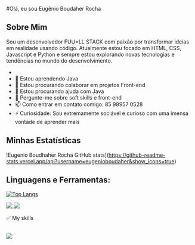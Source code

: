 #Olá, eu sou Eugênio Boudaher Rocha

## Sobre Mim
Sou um desenvolvedor FUU=LL STACK com paixão por transformar ideias em realidade usando código. Atualmente estou focado em HTML, CSS, Javascript e Python e sempre estou explorando novas tecnologias e tendências no mundo do desenvolvimento.

- 
- 🌱 Estou aprendendo Java
- 👯 Estou procurando colaborar em projetos Front-end
- 🤔 Estou procurando ajuda com Java
- 💬 Pergunte-me sobre soft skills e front-end
- 📫 Como entrar em contato comigo: 85 98957 0528
- ⚡ Curiosidade: Sou extremamente sociável e curioso com uma imensa vontade de aprender mais

## Minhas Estatísticas

!Eugenio Boudhaher Rocha GitHub stats](https://github-readme-stats.vercel.app/api?username=eugenioboudaher&show_icons=true)

## Linguagens e Ferramentas:
[![Top Langs](https://github-readme-stats.vercel.app/api/top-langs/?username=eugenioboudaher&layout=compact)](https://github.com/anuraghazra/github-readme-stats)

<a href="https://www.linkedin.com/feed/" target="+">
<img src="https://img.shields.io/badge/LinkedIn-0077B5?style=for-the-badge&logo=linkedin&logoColor=white"/>
</a>

<a href="mailto:eugeniopython@gmail.com">
<img src="https://img.shields.io/badge/Gmail-D14836?style=for-the-badge&logo=gmail&logoColor=white"/>
</a>

✅ My skills <br /> <br />

<span>
<img src="https://img.shields.io/badge/JavaScript-323330?style=for-the-badge&logo=javascript&logoColor=F7DF1E" />
</span>
<span>
